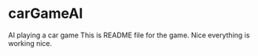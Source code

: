 # carGameAI
AI playing a car game
This is README file for the game.
Nice everything is working nice.